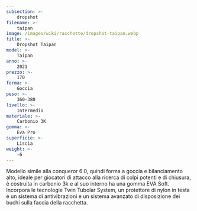 ```yaml
---
subsection: >-
    dropshot
filename: >-
    taipan
image: /images/wiki/racchette/dropshot-taipan.webp
title: >-
    Dropshot Taipan
model: >-
    Taipan
anno: >-
    2021
prezzo: >-
    170
forma: >-
    Goccia
peso: >-
    360-380
livello: >-
    Intermedio
materiale: >-
    Carbonio 3K
gomma: >-
    Eva Pro
superficie: >-
    Liscia
weight: >-
    -6
---
```

Modello simile alla conqueror 6.0, quindi forma a goccia e bilanciamento alto, ideale per giocatori di attacco alla ricerca di colpi potenti e di chiusura, è costruita in carbonio 3k e al suo interno ha una gomma EVA Soft. Incorpora le tecnologie Twin Tubolar System, un protettore di nylon in testa e un sistema di antivibrazioni e un sistema avanzato di disposizione dei buchi sulla faccia della racchetta.